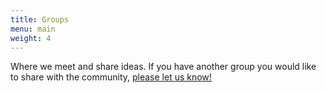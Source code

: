 ```yaml
---
title: Groups
menu: main
weight: 4
---
```


Where we meet and share ideas. If you have another group you would like to share with the community, [please let us know!](/contact)